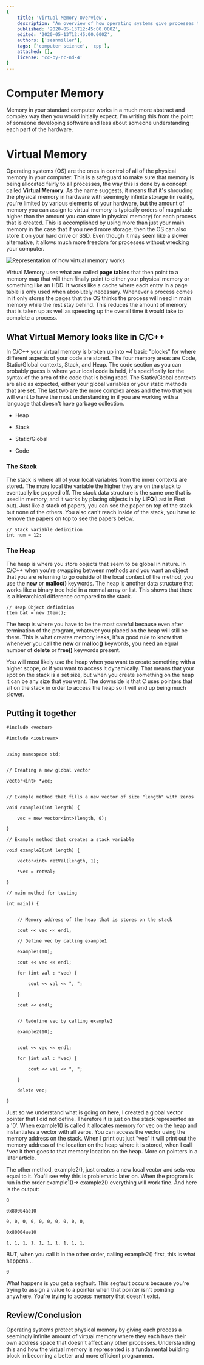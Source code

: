 ```yaml
---
{
    title: 'Virtual Memory Overview',
    description: 'An overview of how operating systems give processes their own address space.',
    published: '2020-05-13T12:45:00.000Z',
    edited: '2020-05-13T12:45:00.000Z',
    authors: ['seanmiller'],
    tags: ['computer science', 'cpp'],
    attached: [],
    license: 'cc-by-nc-nd-4'
}
---
```


# Computer Memory

  

Memory in your standard computer works in a much more abstract and complex way then you would initially expect. I'm writing this from the point of someone developing software and less about someone understanding each part of the hardware.

  
  

# Virtual Memory

  

Operating systems (OS) are the ones in control of all of the physical memory in your computer. This is a safeguard to make sure that memory is being allocated fairly to all processes, the way this is done by a concept called **Virtual Memory**. As the name suggests, it means that it's shrouding the physical memory in hardware with seemingly infinite storage (in reality, you're limited by various elements of your hardware, but the amount of memory you can assign to virtual memory is typically orders of magnitude higher than the amount you can store in physical memory) for each process that is created. This is accomplished by using more than just your main memory in the case that if you need more storage, then the OS can also store it on your hard drive or SSD. Even though it may seem like a slower alternative, it allows much more freedom for processes without wrecking your computer.

  

![Representation of how virtual memory works](./virtual_memory)

  

Virtual Memory uses what are called **page tables** that then point to a memory map that will then finally point to either your physical memory or something like an HDD. It works like a cache where each entry in a page table is only used when absolutely necessary. Whenever a process comes in it only stores the pages that the OS thinks the process will need in main memory while the rest stay behind. This reduces the amount of memory that is taken up as well as speeding up the overall time it would take to complete a process.

  

## What Virtual Memory looks like in C/C++

  

In C/C++ your virtual memory is broken up into ~4 basic "blocks" for where different aspects of your code are stored. The four memory areas are Code, Static/Global contexts, Stack, and Heap. The code section as you can probably guess is where your local code is held, it's specifically for the syntax of the area of the code that is being read. The Static/Global contexts are also as expected, either your global variables or your static methods that are set. The last two are the more complex areas and the two that you will want to have the most understanding in if you are working with a language that doesn't have garbage collection.

  

- Heap

- Stack

- Static/Global

- Code

  

### The Stack

The stack is where all of your local variables from the inner contexts are stored. The more local the variable the higher they are on the stack to eventually be popped off. The stack data structure is the same one that is used in memory, and it works by placing objects in by **LIFO**(Last in First out). Just like a stack of papers, you can see the paper on top of the stack but none of the others. You also can't reach inside of the stack, you have to remove the papers on top to see the papers below.

  

	// Stack variable definition
	int num = 12;

  

### The Heap

The heap is where you store objects that seem to be global in nature. In C/C++ when you're swapping between methods and you want an object that you are returning to go outside of the local context of the method, you use the **new** or **malloc()** keywords. The heap is another data structure that works like a binary tree held in a normal array or list. This shows that there is a hierarchical difference compared to the stack.

  

	// Heap Object definition
	Item bat = new Item();

  

The heap is where you have to be the most careful because even after termination of the program, whatever you placed on the heap will still be there. This is what creates memory leaks, it's a good rule to know that whenever you call the **new** or **malloc()** keywords, you need an equal number of **delete** or **free()** keywords present.

  

You will most likely use the heap when you want to create something with a higher scope, or if you want to access it dynamically. That means that your spot on the stack is a set size, but when you create something on the heap it can be any size that you want. The downside is that C uses pointers that sit on the stack in order to access the heap so it will end up being much slower.

  

## Putting it together

  

	#include <vector>

	#include <iostream>
	

	using namespace std;
	

	// Creating a new global vector

	vector<int> *vec;
	

	// Example method that fills a new vector of size "length" with zeros

	void example1(int length) {

		vec = new vector<int>(length, 0);

	}

	// Example method that creates a stack variable

	void example2(int length) {

		vector<int> retVal(length, 1);

		*vec = retVal;

	}

	// main method for testing

	int main() {
	

		// Memory address of the heap that is stores on the stack

		cout << vec << endl;

		// Define vec by calling example1

		example1(10);

		cout << vec << endl;

		for (int val : *vec) {

			cout << val << ", ";

		}

		cout << endl;


		// Redefine vec by calling example2

		example2(10);
		

		cout << vec << endl;

		for (int val : *vec) {

			cout << val << ", ";

		}

		delete vec;

	}

  

Just so we understand what is going on here, I created a global vector pointer that I did not define. Therefore it is just on the stack represented as a '0'. When example1() is called it allocates memory for vec on the heap and instantiates a vector with all zeros. You can access the vector using the memory address on the stack. When I print out just "vec" it will print out the memory address of the location on the heap where it is stored, when I call *vec it then goes to that memory location on the heap. More on pointers in a later article.

  

The other method, example2(), just creates a new local vector and sets vec equal to it. You'll see why this is problematic later on. When the program is run in the order example1()$\to$ example2() everything will work fine. And here is the output:

  

	0

	0x80004ae10

	0, 0, 0, 0, 0, 0, 0, 0, 0, 0,

	0x80004ae10

	1, 1, 1, 1, 1, 1, 1, 1, 1, 1,

BUT, when you call it in the other order, calling example2() first, this is what happens...

  

	0

  

What happens is you get a segfault. This segfault occurs because you're trying to assign a value to a pointer when that pointer isn't pointing anywhere. You're trying to access memory that doesn't exist.

  

## Review/Conclusion

  

Operating systems protect physical memory by giving each process a seemingly infinite amount of virtual memory where they each have their own address space that doesn't affect any other processes. Understanding this and how the virtual memory is represented is a fundamental building block in becoming a better and more efficient programmer.
